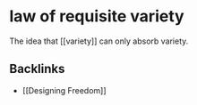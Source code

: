 # law of requisite variety

The idea that [[variety]] can only absorb variety.


## Backlinks

-   [[Designing Freedom]]
